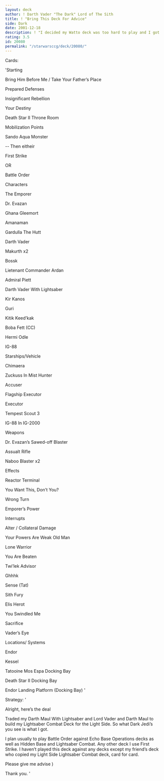 ```yaml
---
layout: deck
author: ! Darth Vader "The Dark" Lord of The Sith
title: ! "Bring This Deck For Advice"
side: Dark
date: 2001-12-18
description: ! "I decided my Watto deck was too hard to play and I got Bring Him Before Me Instead. I could use some advice"
rating: 3.5
id: 20080
permalink: "/starwarsccg/deck/20080/"
---
```

Cards: 

'Starting

Bring Him Before Me / Take Your Father’s Place

Prepared Defenses

Insignificant Rebellion

Your Destiny

Death Star II Throne Room

Mobilization Points

Sando Aqua Monster

-- Then eitheir

First Strike   

OR

Battle Order


Characters

The Emporer

Dr. Evazan

Ghana Gleemort

Amanaman

Gardulla The Hutt

Darth Vader

Makurth x2

Bossk

Lietenant Commander Ardan

Admiral Piett

Darth Vader With Lightsaber

Kir Kanos

Guri

Kitik Keed’kak

Boba Fett (CC)

Hermi Odle

IG-88


Starships/Vehicle

Chimaera

Zuckuss In Mist Hunter

Accuser

Flagship Executor

Executor

Tempest Scout 3

IG-88 In IG-2000


Weapons

Dr. Evazan’s Sawed-off Blaster

Assualt Rifle

Naboo Blaster x2


Effects

Reactor Terminal

You Want This, Don’t You?

Wrong Turn

Emporer’s Power


Interrupts

Alter / Collateral Damage

Your Powers Are Weak Old Man

Lone Warrior

You Are Beaten

Twi’lek Advisor

Ghhhk

Sense (Tat)

Sith Fury

Elis Herot

You Swindled Me

Sacrifice

Vader’s Eye


Locations/ Systems

Endor

Kessel

Tatooine Mos Espa Docking Bay

Death Star II Docking Bay

Endor Landing Platform (Docking Bay) '

Strategy: '

Alright, here’s the deal


Traded my Darth Maul With Lightsaber and Lord Vader and Darth Maul to build my Lightsaber Combat Deck for the Light Side. So what Dark Jedi’s you see is what I got.


I plan usually to play Battle Order against Echo Base Operations decks as well as Hidden Base and Lightsaber Combat. Any other deck I use First Strike. I haven’t played this deck against any decks except my friend’s deck who copied my Light Side Lightsaber Combat deck, card for card.


Please give me advise  )


Thank you. '
